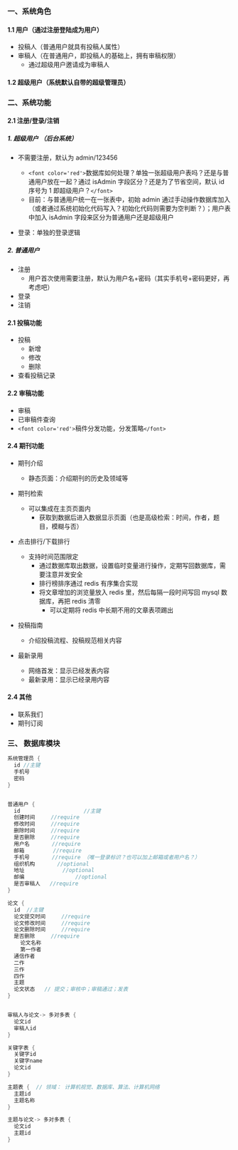 ### 一、系统角色

#### 1.1 用户（通过注册登陆成为用户）

- 投稿人（普通用户就具有投稿人属性）
- 审稿人（在普通用户，即投稿人的基础上，拥有审稿权限）
  - 通过超级用户邀请成为审稿人

#### 1.2 超级用户（系统默认自带的超级管理员）

### 二、系统功能

#### 2.1 注册/登录/注销

##### 1. 超级用户 （后台系统）

- 不需要注册，默认为 admin/123456

  - `<font color='red'>`数据库如何处理？单独一张超级用户表吗？还是与普通用户放在一起？通过 isAdmin 字段区分？还是为了节省空间，默认 id 序号为 1 即超级用户？`</font>`
  - 目前：与普通用户统一在一张表中，初始 admin 通过手动操作数据库加入（或者通过系统初始化代码写入？初始化代码则需要为空判断？）；用户表中加入 isAdmin 字段来区分为普通用户还是超级用户
- 登录：单独的登录逻辑

##### 2. 普通用户

- 注册
  - 用户首次使用需要注册，默认为用户名+密码（其实手机号+密码更好，再考虑吧）
- 登录
- 注销

#### 2.1 投稿功能

- 投稿
  - 新增
  - 修改
  - 删除
- 查看投稿记录

#### 2.2 审稿功能

- 审稿
- 已审稿件查询
- `<font color='red'>`稿件分发功能，分发策略`</font>`

#### 2.4 期刊功能

- 期刊介绍

  - 静态页面：介绍期刊的历史及领域等
- 期刊检索

  - 可以集成在主页页面内
    - 获取到数据后进入数据显示页面（也是高级检索：时间，作者，题目，模糊与否）
- 点击排行/下载排行

  - 支持时间范围限定
    - 通过数据库取出数据，设置临时变量进行操作，定期写回数据库，需要注意并发安全
    - 排行榜排序通过 redis 有序集合实现
    - 将文章增加的浏览量放入 redis 里，然后每隔一段时间写回 mysql 数据库，再把 redis 清零
      - 可以定期将 redis 中长期不用的文章表项踢出
- 投稿指南

  - 介绍投稿流程、投稿规范相关内容
- 最新录用

  - 网络首发：显示已经发表内容
  - 最新录用：显示已经录用内容

#### 2.4 其他

- 联系我们
- 期刊订阅

### 三、 数据库模块

```go
系统管理员 {
  id //主键
  手机号
  密码
}


普通用户 {
  id 					//主键
  创建时间     //require
  修改时间     //require
  删除时间     //require
  是否删除     //require
  用户名       //require
  邮箱         //require
  手机号       //require （唯一登录标识？也可以加上邮箱或者用户名？）
  组织机构		 //optional
  地址  			//optional
  邮编 				//optional
  是否审稿人   //require
}

论文 {
  id  //主键
  论文提交时间     //require
  论文修改时间     //require
  论文删除时间     //require
  是否删除     //require
	论文名称
	第一作者
  通信作者
  二作
  三作
  四作
  主题
  论文状态   // 提交；审核中；审稿通过；发表
}


审稿人与论文-> 多对多表 {
  论文id
  审稿人id
}

关键字表 {
  关键字id
  关键字name
  论文id
}

主题表 {  // 领域： 计算机视觉、数据库、算法、计算机网络
  主题id
  主题名称
}

主题与论文-> 多对多表 {
  论文id
  主题id
}

```
